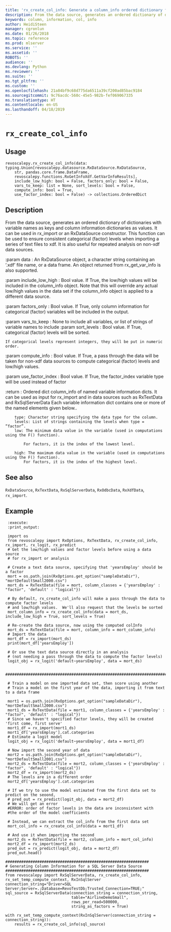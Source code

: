 ```yaml
---
title: 'rx_create_col_info: Generate a column_info ordered dictionary from a data source (revoscalepy)'
description: From the data source, generates an ordered dictionary of dictionaries with variable names as keys and column information dictionaries as values. It can be used in rx_import or an RxDataSource constructor. This function can be used to ensure consistent categorical (factor) levels when importing a series of text files to xdf. It is also useful for repeated analysis on non-xdf data sources.
keywords: column, information, col, info
author: HeidiSteen
manager: cgronlun
ms.date: 01/26/2018
ms.topic: reference
ms.prod: mlserver
ms.service: ''
ms.assetid: ''
ROBOTS: ''
audience: ''
ms.devlang: Python
ms.reviewer: ''
ms.suite: ''
ms.tgt_pltfrm: ''
ms.custom: ''
ms.openlocfilehash: 21a84bf9c68d775da6511a39cf200ad85bac9184
ms.sourcegitcommit: 9c76acdc-560c-45e5-982b-fef069067335
ms.translationtype: HT
ms.contentlocale: en-US
ms.lasthandoff: 04/18/2019
---
```

# `rx_create_col_info`


 


## <a name="usage"></a>Usage



```
revoscalepy.rx_create_col_info(data: typing.Union[revoscalepy.datasource.RxDataSource.RxDataSource,
    str, pandas.core.frame.DataFrame,
    revoscalepy.functions.RxGetInfoXdf.GetVarInfoResults],
    include_low_high: bool = False, factors_only: bool = False,
    vars_to_keep: list = None, sort_levels: bool = False,
    compute_info: bool = True,
    use_factor_index: bool = False) -> collections.OrderedDict
```





## <a name="description"></a>Description

From the data source, generates an ordered dictionary of dictionaries with variable names as keys and column information dictionaries as values. It can be used in rx_import or an RxDataSource constructor.
This function can be used to ensure consistent categorical (factor) levels when importing a series of text files to xdf. It is also useful for repeated analysis on non-xdf data sources.

:param data : An RxDataSource object, a character string containing an ‘.xdf’ file name, or a data frame.
An object returned from rx_get_var_info is also supported.

:param include_low_high : Bool value. If True, the low/high values will be included in the column_info object.
Note that this will override any actual low/high values in the data set if the column_info object is applied to a different data source.

:param factors_only : Bool value. If True, only column information for categorical (factor) variables will be included in the output.

:param vars_to_keep : None to include all variables, or list of strings of variable names to include :param sort_levels : Bool value. If True, categorical (factor) levels will be sorted.

    If categorical levels represent integers, they will be put in numeric order.

:param compute_info : Bool value. If True, a pass through the data will be taken for non-xdf data sources to compute categorical (factor) levels and low/high values.

:param use_factor_index : Bool value. If True, the factor_index variable type will be used instead of factor

:return : Ordered dict column_info of named variable information dicts. It can be used as input for rx_import and in data sources such as RxTextData and RxSqlServerData Each variable information dict contains one or more of the named elements given below..

        type: Character string specifying the data type for the column.
        levels: List of strings containing the levels when type = “factor”.
        low: The minimum data value in the variable (used in computations using the F() function).

            For factors, it is the index of the lowest level.

        high: The maximum data value in the variable (used in computations using the F() function).
            For factors, it is the index of the highest level.


## <a name="see-also"></a>See also

`RxDataSource`, `RxTextData`, `RxSqlServerData`, `RxOdbcData`, `RxXdfData`, `rx_import`.


## <a name="example"></a>Example



```
 :execute:
 :print_output:

 import os
 from revoscalepy import RxOptions, RxTextData, rx_create_col_info, rx_import, rx_logit, rx_predict
 # Get the low/high values and factor levels before using a data source
 # for rx_import or analysis

 # Create a text data source, specifying that 'yearsEmploy' should be a factor
 mort = os.path.join(RxOptions.get_option("sampleDataDir"), "mortDefaultSmall2000.csv")
 mort_ds = RxTextData(file = mort, column_classes = {'yearsEmploy' : "factor", 'default' : "logical"})

 # By default, rx_create_col_info will make a pass through the data to compute factor levels
 # and low/high values.  We'll also request that the levels be sorted
 mort_column_info = rx_create_col_info(data = mort_ds, include_low_high = True, sort_levels = True)

 # Re-create the data source, now using the computed colInfo
 mort_ds = RxTextData(file = mort, column_info = mort_column_info)
 # Import the data
 mort_df = rx_import(mort_ds)
 print(mort_df['yearsEmploy'])

 # Or use the text data source directly in an analysis
 # (not needing a pass through the data to compute the factor levels)
 logit_obj = rx_logit('default~yearsEmploy', data = mort_ds)

 ##############################################################################################

 # Train a model on one imported data set, then score using another
 # Train a model on the first year of the data, importing it from text to a data frame

 mort1 = os.path.join(RxOptions.get_option("sampleDataDir"), "mortDefaultSmall2000.csv")
 mort1_ds = RxTextData(file = mort1, column_classes = {'yearsEmploy' : "factor", 'default' : "logical"})
 # Since we haven't specified factor levels, they will be created 'first come, first serve'
 mort1_df = rx_import(mort1_ds)
 mort1_df['yearsEmploy'].cat.categories
 # Estimate a logit model
 logit_obj = rx_logit('default~yearsEmploy', data = mort1_df)

 # Now import the second year of data
 mort2 = os.path.join(RxOptions.get_option("sampleDataDir"), "mortDefaultSmall2001.csv")
 mort2_ds = RxTextData(file = mort2, column_classes = {'yearsEmploy' : "factor", 'default' : "logical"})
 mort2_df = rx_import(mort2_ds)
 # The levels are in a different order
 mort2_df['yearsEmploy'].cat.categories

 # If we try to use the model estimated from the first data set to predict on the seoond,
 # pred_out = rx_predict(logit_obj, data = mort2_df)
 # We will get an error
 #ERROR: order of factor levels in the data are inconsistent with
 #the order of the model coefficients

 # Instead, we can extract the col_info from the first data set
 mort_col_info = rx_create_col_info(data = mort1_df)

 # And use it when importing the second
 mort2_ds = RxTextData(file = mort2, column_info = mort_col_info)
 mort2_df = rx_import(mort2_ds)
 pred_out = rx_predict(logit_obj, data = mort2_df)
 pred_out.head()

###############################################################
# Generating Column Information for a SQL Server Data Source
###############################################################
from revoscalepy import RxSqlServerData, rx_create_col_info, rx_set_temp_compute_context, RxInSqlServer
connection_string="Driver=SQL Server;Server=.;Database=RevoTestDb;Trusted_Connection=TRUE;"
sql_source = RxSqlServerData(connection_string = connection_string,
                             table="AirlineDemoSmall",
                             rows_per_read=500000,
                             string_as_factors = True)

with rx_set_temp_compute_context(RxInSqlServer(connection_string = connection_string)):
    results = rx_create_col_info(sql_source)
```

